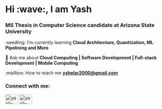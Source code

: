 <h1>Hi :wave:, I am Yash</h1>
<h3>MS Thesis in Computer Science candidate at Arizona State University</h3> 
<p>
  :seedling: I’m currently learning <b>Cloud Architecture, Quantization, ML Pipelining and More</b></p>

  :speech_balloon: Ask me about <b>Cloud Computing | Software Development | Full-stack Development | Mobile Computing</b></p>
<p>
:mailbox: How to reach me <a href="https://mail.google.com/mail/?view=cm&fs=1&to=yshelar2000@gmail.com&su=Hey Yash, just visited your Github!" target="_blank"> <b>yshelar2000@gmail.com</b></a>

<p>
<h3>Connect with me:</h3>

<a  href="https://www.linkedin.com/in/shelar-yash/" target="blank"><img align="center" src="https://cdn.jsdelivr.net/npm/simple-icons@3.0.1/icons/linkedin.svg" alt="yash-shelar-linkedIn" height="30" width="40" /></a>
<a  href="https://www.instagram.com/yash.shelar30/" target="blank"><img align="center" src="https://cdn.jsdelivr.net/npm/simple-icons@3.0.1/icons/instagram.svg" alt="yash-shelar-Instagram" height="30" width="40" /></a>


